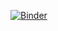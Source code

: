 [![Binder](https://mybinder.org/badge_logo.svg)](https://mybinder.org/v2/gh/RajeshVaradharajan/chisel-bootcamp-kletech/master)

